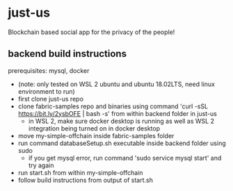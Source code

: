 # just-us

Blockchain based social app for the privacy of the people!


## backend build instructions
prerequisites: mysql, docker

- (note: only tested on WSL 2 ubuntu and ubuntu 18.02LTS, need linux environment to run)
- first clone just-us repo
- clone fabric-samples repo and binaries using command 'curl -sSL https://bit.ly/2ysbOFE | bash -s' from within backend folder in just-us
	- in WSL 2, make sure docker desktop is running as well as WSL 2 integration being turned on in docker desktop
- move my-simple-offchain inside fabric-samples folder
- run command databaseSetup.sh executable inside backend folder using sudo
	- if you get mysql error, run command 'sudo service mysql start' and try again
- run start.sh from within my-simple-offchain
- follow build instructions from output of start.sh

